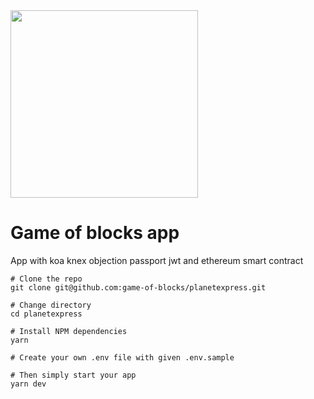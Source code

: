 <img src="https://d33wubrfki0l68.cloudfront.net/static/media/c33c7956c25bc6c88aa0a5f55ac82dd8f22c39a3/throne-home.3a2323f2.png" data-canonical-src="https://d33wubrfki0l68.cloudfront.net/static/media/c33c7956c25bc6c88aa0a5f55ac82dd8f22c39a3/throne-home.3a2323f2.png" width="300" />

# Game of blocks app

App with koa knex objection passport jwt and ethereum smart contract

```
# Clone the repo
git clone git@github.com:game-of-blocks/planetexpress.git

# Change directory
cd planetexpress

# Install NPM dependencies
yarn

# Create your own .env file with given .env.sample

# Then simply start your app
yarn dev

```
